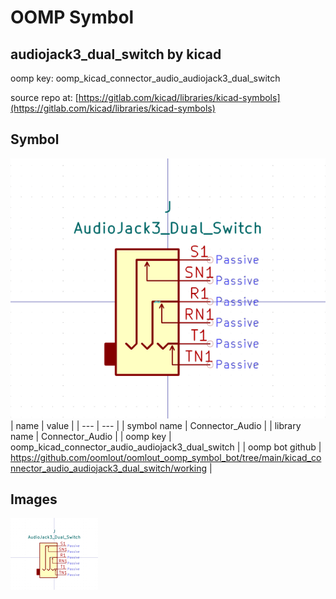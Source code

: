 # OOMP Symbol  
## audiojack3_dual_switch  by kicad  
  
oomp key: oomp_kicad_connector_audio_audiojack3_dual_switch  
  
source repo at: [https://gitlab.com/kicad/libraries/kicad-symbols](https://gitlab.com/kicad/libraries/kicad-symbols)  
## Symbol  
  
[![working.png](working_600.png)](working.png)  
| name | value | 
| --- | --- | 
| symbol name | Connector_Audio | 
| library name | Connector_Audio | 
| oomp key | oomp_kicad_connector_audio_audiojack3_dual_switch | 
| oomp bot github | https://github.com/oomlout/oomlout_oomp_symbol_bot/tree/main/kicad_connector_audio_audiojack3_dual_switch/working | 
## Images  
  
[![working.png](working_140.png)](working.png)  
